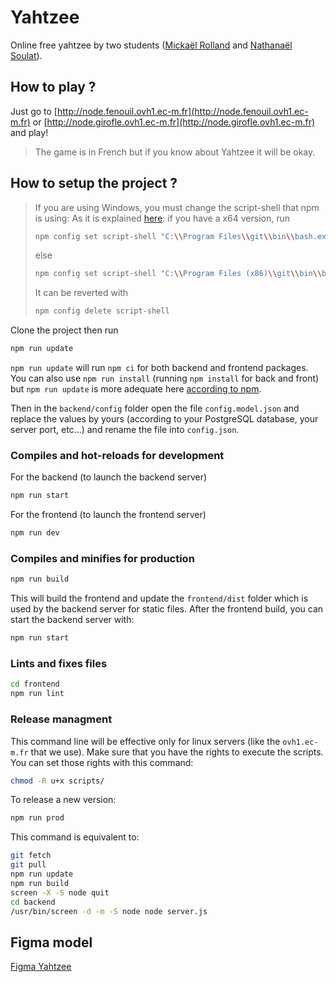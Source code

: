 # Yahtzee

Online free yahtzee by two students ([Mickaël Rolland](https://github.com/mickaelrolland) and [Nathanaël Soulat](https://github.com/nsoulat)).

## How to play ?

Just go to [http://node.fenouil.ovh1.ec-m.fr](http://node.fenouil.ovh1.ec-m.fr) or [http://node.girofle.ovh1.ec-m.fr](http://node.girofle.ovh1.ec-m.fr) and play!

> The game is in French but if you know about Yahtzee it will be okay.

## How to setup the project ?

>If you are using Windows, you must change the script-shell that npm is using:
>As it is explained [here](https://stackoverflow.com/questions/23243353/how-to-set-shell-for-npm-run-scripts-in-windows): if you have a x64 version, run
>
>```bash
>npm config set script-shell "C:\\Program Files\\git\\bin\\bash.exe"
>```
>
>else
>
>```bash
>npm config set script-shell "C:\\Program Files (x86)\\git\\bin\\bash.exe"
>```
>
>It can be reverted with
>
>```bash
>npm config delete script-shell
>```

Clone the project then run

```bash
npm run update
```

`npm run update` will run `npm ci` for both backend and frontend packages.
You can also use `npm run install` (running `npm install` for back and front) but `npm run update` is more adequate here [according to npm](https://docs.npmjs.com/cli/v7/commands/npm-ci).

Then in the `backend/config` folder open the file `config.model.json` and replace the values by yours (according to your PostgreSQL database, your server port, etc...) and rename the file into `config.json`.

### Compiles and hot-reloads for development

For the backend (to launch the backend server)

```bash
npm run start
```

For the frontend (to launch the frontend server)

```bash
npm run dev
```

### Compiles and minifies for production

```bash
npm run build
```

This will build the frontend and update the `frontend/dist` folder which is used by the backend server for static files.
After the frontend build, you can start the backend server with:

```bash
npm run start
```

### Lints and fixes files

```bash
cd frontend
npm run lint
```

### Release managment

This command line will be effective only for linux servers (like the `ovh1.ec-m.fr` that we use).
Make sure that you have the rights to execute the scripts.
You can set those rights with this command:

```bash
chmod -R u+x scripts/
```

To release a new version:

```bash
npm run prod
```

This command is equivalent to:

```bash
git fetch
git pull
npm run update
npm run build
screen -X -S node quit
cd backend
/usr/bin/screen -d -m -S node node server.js
```

## Figma model

[Figma Yahtzee](https://www.figma.com/file/QQ74Ou5yLQ9YuvqtcWaJh8/Yahtzee)
